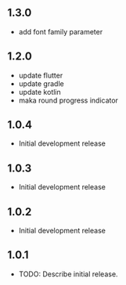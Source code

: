 ## 1.3.0
* add font family parameter
## 1.2.0

* update flutter 
* update gradle
* update kotlin
* maka round progress indicator 

## 1.0.4

* Initial development release

## 1.0.3

* Initial development release

## 1.0.2

* Initial development release

## 1.0.1

* TODO: Describe initial release.
